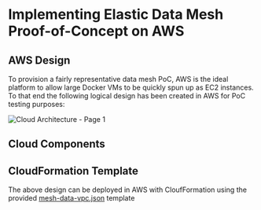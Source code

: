 # Implementing Elastic Data Mesh Proof-of-Concept on AWS
## AWS Design
To provision a fairly representative data mesh PoC, AWS is the ideal platform to allow large Docker VMs to be quickly spun up as EC2 instances. To that end the following logical design has been created in AWS for PoC testing purposes:

![Cloud Architecture - Page 1](https://github.com/user-attachments/assets/f9b333be-6fde-496a-aa2e-df02b1c14f7d)

## Cloud Components

  
## CloudFormation Template
The above design can be deployed in AWS with CloufFormation using the provided [mesh-data-vpc.json](mesh-data-vpc.json) template






